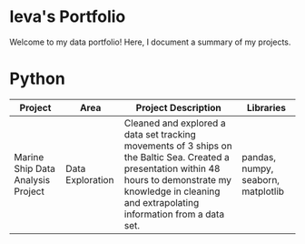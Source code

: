# Ieva's Portfolio

Welcome to my data portfolio! Here, I document a summary of my projects. 

# Python
| Project | Area | Project Description | Libraries |    
|---|---|---|---|
| Marine Ship Data Analysis Project | Data Exploration | Cleaned and explored a data set tracking movements of 3 ships on the Baltic Sea. Created a presentation within 48 hours to demonstrate my knowledge in cleaning and extrapolating information from a data set. | pandas, numpy, seaborn, matplotlib | 
